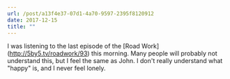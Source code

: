 ```yaml
---
url: /post/a13f4e37-07d1-4a70-9597-2395f8120912
date: 2017-12-15
title: ""
---
```


I was listening to the last episode of the \[Road Work\](http://5by5.tv/roadwork/93) this morning. Many people will probably not understand this, but I feel the same as John. I don't really understand what "happy" is, and I never feel lonely.